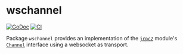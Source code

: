 # wschannel

[![GoDoc](https://img.shields.io/static/v1?label=godoc&message=reference&color=blue)](https://pkg.go.dev/github.com/creachadair/wschannel)
[![CI](https://github.com/creachadair/wschannel/actions/workflows/go-presubmit.yml/badge.svg?event=push&branch=main)](https://github.com/creachadair/wschannel/actions/workflows/go-presubmit.yml)

Package `wschannel` provides an implementation of the
[`jrpc2`](https://godoc.org/github.com/creachadair/jrpc2) module's
[`Channel`](https://godoc.org/github.com/creachadair/jrpc2/channel#Channel)
interface using a websocket as transport.
